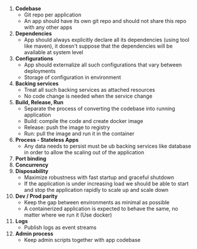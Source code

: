 1. **Codebase**
    - Git repo per application
    - An app should have its own git repo and should not share this repo with any other apps
2. **Dependencies**
    - App should always explicitly declare all its dependencies (using tool like maven), it doesn't suppose
    that the dependencies will be available at system level 
3. **Configurations**
    - App should externalize all such configurations that vary between deployments 
    - Storage of configuration in environment
4. **Backing services**
    - Treat all such backing services as attached resources
    - No code change is needed when the service change 
5. **Build, Release, Run**
    - Separate the process of converting the codebase into running application
    - Build: compile the code and create docker image
    - Release: push the image to registry
    - Run: pull the image and run it in the container 
6. **Process - Stateless Apps**
    - Any data needs to persist must be ub backing services like database in order to allow the scaling out of 
  the application 
7. **Port binding**
8. **Concurrency**
9. **Disposability**
    - Maximize robustness with fast startup and graceful shutdown
    - If the application is under increasing load we should be able to start and stop the application
    rapidly to scale up and scale down 
10. **Dev / Prod parity**
    - Keep the gap between environments as minimal as possible
    -  A containerized application is expected to behave the same, no matter where we run it (Use docker) 
11. **Logs**
    - Publish logs as event streams
12. **Admin process**
    - Keep admin scripts together with app codebase
